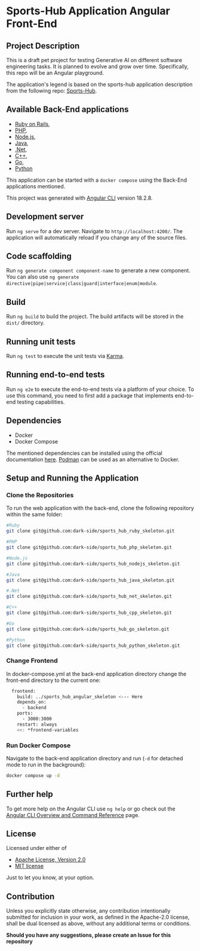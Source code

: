 # Sports-Hub Application Angular Front-End

## Project Description

This is a draft pet project for testing Generative AI on different software engineering tasks. It is planned to evolve and grow over time. Specifically, this repo will be an Angular playground.

The application's legend is based on the sports-hub application description from the following repo: [Sports-Hub](https://github.com/dark-side/sports-hub).

## Available Back-End applications
- [Ruby on Rails](https://github.com/dark-side/sports_hub_ruby_skeleton),
- [PHP](https://github.com/dark-side/sports_hub_php_skeleton),
- [Node.js](https://github.com/dark-side/sports_hub_nodejs_skeleton),
- [Java](https://github.com/dark-side/sports_hub_java_skeleton),
- [.Net](https://github.com/dark-side/sports_hub_net_skeleton),
- [C++](https://github.com/dark-side/sports_hub_cpp_skeleton),
- [Go](https://github.com/dark-side/sports_hub_go_skeleton),
- [Python](https://github.com/dark-side/sports_hub_python_skeleton)

This application can be started with a `docker compose` using the Back-End applications mentioned.

This project was generated with [Angular CLI](https://github.com/angular/angular-cli) version 18.2.8.

## Development server

Run `ng serve` for a dev server. Navigate to `http://localhost:4200/`. The application will automatically reload if you change any of the source files.

## Code scaffolding

Run `ng generate component component-name` to generate a new component. You can also use `ng generate directive|pipe|service|class|guard|interface|enum|module`.

## Build

Run `ng build` to build the project. The build artifacts will be stored in the `dist/` directory.

## Running unit tests

Run `ng test` to execute the unit tests via [Karma](https://karma-runner.github.io).

## Running end-to-end tests

Run `ng e2e` to execute the end-to-end tests via a platform of your choice. To use this command, you need to first add a package that implements end-to-end testing capabilities.

## Dependencies

- Docker
- Docker Compose

The mentioned dependencies can be installed using the official documentation [here](https://docs.docker.com/compose/install/).
[Podman](https://podman-desktop.io/docs/compose) can be used as an alternative to Docker.

## Setup and Running the Application

### Clone the Repositories

To run the web application with the back-end, clone the following repository within the same folder:

```sh
#Ruby
git clone git@github.com:dark-side/sports_hub_ruby_skeleton.git

#PHP
git clone git@github.com:dark-side/sports_hub_php_skeleton.git

#Node.js
git clone git@github.com:dark-side/sports_hub_nodejs_skeleton.git

#Java
git clone git@github.com:dark-side/sports_hub_java_skeleton.git

#.Net
git clone git@github.com:dark-side/sports_hub_net_skeleton.git

#C++
git clone git@github.com:dark-side/sports_hub_cpp_skeleton.git

#Go
git clone git@github.com:dark-side/sports_hub_go_skeleton.git

#Python
git clone git@github.com:dark-side/sports_hub_python_skeleton.git
```

### Change Frontend

In docker-compose.yml at the back-end application directory change the front-end directory to the current one:

```sh
  frontend:
    build: ../sports_hub_angular_skeleton <--- Here
    depends_on:
      - backend
    ports:
      - 3000:3000
    restart: always
    <<: *frontend-variables
```

### Run Docker Compose

Navigate to the back-end application directory and run (`-d` for detached mode to run in the background):

```sh
docker compose up -d
```


## Further help

To get more help on the Angular CLI use `ng help` or go check out the [Angular CLI Overview and Command Reference](https://angular.dev/tools/cli) page.

## License

Licensed under either of

- [Apache License, Version 2.0](http://www.apache.org/licenses/LICENSE-2.0)
- [MIT license](http://opensource.org/licenses/MIT)

Just to let you know, at your option.

## Contribution
Unless you explicitly state otherwise, any contribution intentionally submitted for inclusion in your work, as defined in the Apache-2.0 license, shall be dual licensed as above, without any additional terms or conditions.

**Should you have any suggestions, please create an Issue for this repository**
